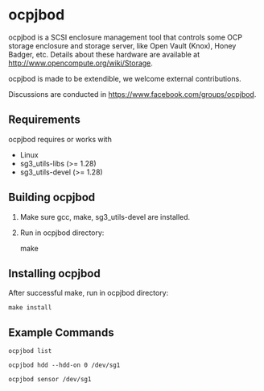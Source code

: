 # ocpjbod
ocpjbod is a SCSI enclosure management tool that controls some OCP
storage enclosure and storage server, like Open Vault (Knox),
Honey Badger, etc. Details about these hardware are available at
http://www.opencompute.org/wiki/Storage.

ocpjbod is made to be extendible, we welcome external contributions.

Discussions are conducted in https://www.facebook.com/groups/ocpjbod.

## Requirements
ocpjbod requires or works with
* Linux
* sg3_utils-libs (>= 1.28)
* sg3_utils-devel (>= 1.28)

## Building ocpjbod
1. Make sure gcc, make, sg3_utils-devel are installed.

2. Run in ocpjbod directory:

    make

## Installing ocpjbod
After successful make, run in ocpjbod directory:

    make install

## Example Commands
    ocpjbod list

    ocpjbod hdd --hdd-on 0 /dev/sg1

    ocpjbod sensor /dev/sg1

